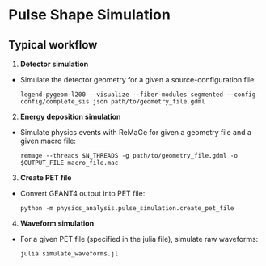 # Pulse Shape Simulation


## Typical workflow

1. **Detector simulation**

* Simulate the detector geometry for a given a source-configuration file:

    ```legend-pygeom-l200 --visualize --fiber-modules segmented --config config/complete_sis.json path/to/geometry_file.gdml```


2. **Energy deposition simulation**

* Simulate physics events with ReMaGe for given a geometry file and a given macro file:

    ```remage --threads $N_THREADS -g path/to/geometry_file.gdml -o $OUTPUT_FILE macro_file.mac```


3. **Create PET file**

* Convert GEANT4 output into PET file:

    ```python -m physics_analysis.pulse_simulation.create_pet_file```


4. **Waveform simulation**

* For a given PET file (specified in the julia file), simulate raw waveforms:

    ```julia simulate_waveforms.jl```
